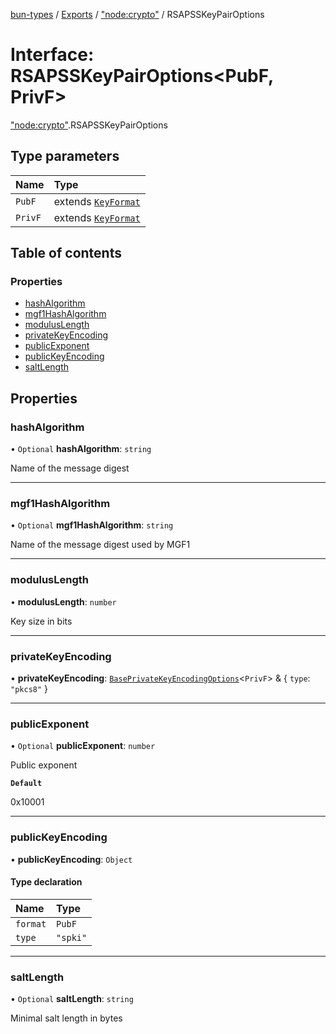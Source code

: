 [bun-types](https://oven-sh.github.io/bun-types/README.md) / [Exports](https://oven-sh.github.io/bun-types/modules.md) / ["node:crypto"](https://oven-sh.github.io/bun-types/modules/node_crypto_.md) / RSAPSSKeyPairOptions

# Interface: RSAPSSKeyPairOptions<PubF, PrivF\>

["node:crypto"](https://oven-sh.github.io/bun-types/modules/node_crypto_.md).RSAPSSKeyPairOptions

## Type parameters

| Name | Type |
| :------ | :------ |
| `PubF` | extends [`KeyFormat`](https://oven-sh.github.io/bun-types/modules/crypto_.md#keyformat) |
| `PrivF` | extends [`KeyFormat`](https://oven-sh.github.io/bun-types/modules/crypto_.md#keyformat) |

## Table of contents

### Properties

- [hashAlgorithm](https://oven-sh.github.io/bun-types/interfaces/node_crypto_.RSAPSSKeyPairOptions.md#hashalgorithm)
- [mgf1HashAlgorithm](https://oven-sh.github.io/bun-types/interfaces/node_crypto_.RSAPSSKeyPairOptions.md#mgf1hashalgorithm)
- [modulusLength](https://oven-sh.github.io/bun-types/interfaces/node_crypto_.RSAPSSKeyPairOptions.md#moduluslength)
- [privateKeyEncoding](https://oven-sh.github.io/bun-types/interfaces/node_crypto_.RSAPSSKeyPairOptions.md#privatekeyencoding)
- [publicExponent](https://oven-sh.github.io/bun-types/interfaces/node_crypto_.RSAPSSKeyPairOptions.md#publicexponent)
- [publicKeyEncoding](https://oven-sh.github.io/bun-types/interfaces/node_crypto_.RSAPSSKeyPairOptions.md#publickeyencoding)
- [saltLength](https://oven-sh.github.io/bun-types/interfaces/node_crypto_.RSAPSSKeyPairOptions.md#saltlength)

## Properties

### hashAlgorithm

• `Optional` **hashAlgorithm**: `string`

Name of the message digest

___

### mgf1HashAlgorithm

• `Optional` **mgf1HashAlgorithm**: `string`

Name of the message digest used by MGF1

___

### modulusLength

• **modulusLength**: `number`

Key size in bits

___

### privateKeyEncoding

• **privateKeyEncoding**: [`BasePrivateKeyEncodingOptions`](https://oven-sh.github.io/bun-types/interfaces/crypto_.BasePrivateKeyEncodingOptions.md)<`PrivF`\> & { `type`: ``"pkcs8"``  }

___

### publicExponent

• `Optional` **publicExponent**: `number`

Public exponent

**`Default`**

0x10001

___

### publicKeyEncoding

• **publicKeyEncoding**: `Object`

#### Type declaration

| Name | Type |
| :------ | :------ |
| `format` | `PubF` |
| `type` | ``"spki"`` |

___

### saltLength

• `Optional` **saltLength**: `string`

Minimal salt length in bytes
